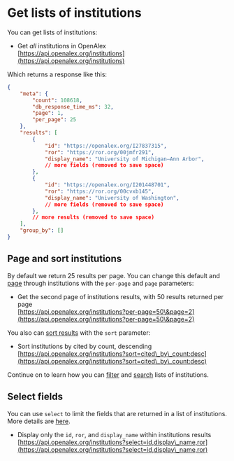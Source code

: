 # Get lists of institutions

You can get lists of institutions:

* Get _all_ institutions in OpenAlex\
  [https://api.openalex.org/institutions](https://api.openalex.org/institutions)

Which returns a response like this:

```json
{
    "meta": {
        "count": 108618,
        "db_response_time_ms": 32,
        "page": 1,
        "per_page": 25
    },
    "results": [
        {
            "id": "https://openalex.org/I27837315",
            "ror": "https://ror.org/00jmfr291",
            "display_name": "University of Michigan–Ann Arbor",
            // more fields (removed to save space)
        },
        {
            "id": "https://openalex.org/I201448701",
            "ror": "https://ror.org/00cvxb145",
            "display_name": "University of Washington",
            // more fields (removed to save space)
        },
        // more results (removed to save space)
    ],
    "group_by": []
}
```

## Page and sort institutions

By default we return 25 results per page. You can change this default and [page](../../how-to-use-the-api/get-lists-of-entities/paging.md) through institutions with the `per-page` and `page` parameters:

* Get the second page of institutions results, with 50 results returned per page\
  [https://api.openalex.org/institutions?per-page=50\&page=2](https://api.openalex.org/institutions?per-page=50\&page=2)

You also can [sort results](../../how-to-use-the-api/get-lists-of-entities/sort-entity-lists.md) with the `sort` parameter:

* Sort institutions by cited by count, descending\
  [https://api.openalex.org/institutions?sort=cited\_by\_count:desc](https://api.openalex.org/institutions?sort=cited\_by\_count:desc)

Continue on to learn how you can [filter](filter-institutions.md) and [search](search-institutions.md) lists of institutions.

## Select fields

You can use `select` to limit the fields that are returned in a list of institutions. More details are [here](../../how-to-use-the-api/get-lists-of-entities/select-fields.md).

* Display only the `id`, `ror`, and `display_name` within institutions results\
  [https://api.openalex.org/institutions?select=id,display\_name,ror](https://api.openalex.org/institutions?select=id,display\_name,ror)
